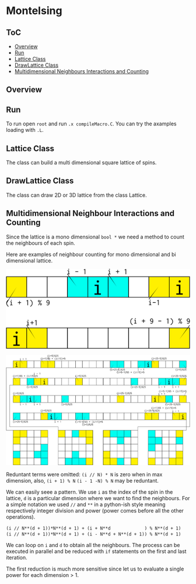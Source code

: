 # MonteIsing

## ToC
- [Overview](#overview)
- [Run](#run)
- [Lattice Class](#lattice-class)
- [DrawLattice Class](#drawlattice-class)
- [Multidimensional Neighbours Interactions and Counting](#multidimensional-neighbour-interactions-and-counting)

## Overview

## Run

To run open `root` and run `.x compileMacro.C`. You can try
the axamples loading with `.L`.

## Lattice Class

The class can build a multi dimensional square lattice of spins.

## DrawLattice Class

The class can draw 2D or 3D lattice from the class Lattice.

## Multidimensional Neighbour Interactions and Counting

Since the lattice is a mono dimensional `bool *` we need a method to
count the neighbours of each spin.

Here are examples of neighbour counting for mono dimensional and
bi dimensional lattice.

![1D Model][1Dmodel]

![2D model][2Dmodel]

Reduntant terms were omitted: `(i // N) * N` is zero when in max
dimension, also, `(i + 1) % N` `(i - 1 -N) % N` may be reduntant.

We can easily seee a pattern. We use `i` as the index of the
spin in the lattice, `d` is a particular dimension where we
want to find the neighbours.
For a simple notation we used `//` and `**` in a python-ish style
meaning respectively integer division and power (power comes before
all the other operations).

```
(i // N**(d + 1))*N**(d + 1) + (i + N**d             ) % N**(d + 1)
(i // N**(d + 1))*N**(d + 1) + (i - N**d + N**(d + 1)) % N**(d + 1)
```
We can loop on `i` and `d` to obtain all the neighbours. The process
can be executed in parallel and be reduced with `if` statements on
the first and last iteration.

The first reduction is much more sensitive since let us to evaluate
a single power for each dimension > 1.


[1Dmodel]: img/1D.png "1D Model"
[2Dmodel]: img/2D.png "2D Model"